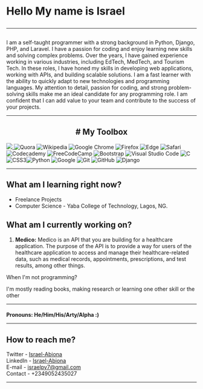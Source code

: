 # Hello My name is Israel <hr>

<!-- <p align = "center"><img src= "https://user-images.githubusercontent.com/44436048/155865918-0513c726-3553-49b0-a62c-e6b4307cd397.gif"><i>TechScrolls</i></img></p> -->

 I am a self-taught programmer with a strong background in Python, Django, PHP, and Laravel. I have a passion for coding and enjoy learning new skills and solving complex problems. Over the years, I have gained experience working in various industries, including EdTech, MedTech, and Tourism Tech. In these roles, I have honed my skills in developing web applications, working with APIs, and building scalable solutions. I am a fast learner with the ability to quickly adapt to new technologies and programming languages. My attention to detail, passion for coding, and strong problem-solving skills make me an ideal candidate for any programming role. I am confident that I can add value to your team and contribute to the success of your projects. <hr>

<h2 align = "center" ># My Toolbox</h2>

<a href= "https://stackoverflow.com/users/16895012/alphaleader"> <img src = "https://img.shields.io/badge/-Stackoverflow-FE7A16?style=for-the-badge&logo=stack-overflow&logoColor=white"> </a> ![Quora](https://img.shields.io/badge/Quora-%23B92B27.svg?style=for-the-badge&logo=Quora&logoColor=white) ![Wikipedia](https://img.shields.io/badge/Wikipedia-%23000000.svg?style=for-the-badge&logo=wikipedia&logoColor=white) ![Google Chrome](https://img.shields.io/badge/Google%20Chrome-4285F4?style=for-the-badge&logo=GoogleChrome&logoColor=white) ![Firefox](https://img.shields.io/badge/Firefox-FF7139?style=for-the-badge&logo=Firefox-Browser&logoColor=white) ![Edge](https://img.shields.io/badge/Edge-0078D7?style=for-the-badge&logo=Microsoft-edge&logoColor=white) ![Safari](https://img.shields.io/badge/Safari-000000?style=for-the-badge&logo=Safari&logoColor=white)  ![Codecademy](https://img.shields.io/badge/Codecademy-FFF0E5?style=for-the-badge&logo=codecademy&logoColor=1F243A) ![FreeCodeCamp](https://img.shields.io/badge/Freecodecamp-%23123.svg?style=for-the-badge&logo=freecodecamp&logoColor=green)  ![Bootstrap](https://img.shields.io/badge/bootstrap-%23563D7C.svg?style=for-the-badge&logo=bootstrap&logoColor=white)  ![Visual Studio Code](https://img.shields.io/badge/Visual%20Studio%20Code-0078d7.svg?style=for-the-badge&logo=visual-studio-code&logoColor=white) ![C](https://img.shields.io/badge/c-%2300599C.svg?style=for-the-badge&logo=c&logoColor=white) ![CSS3](https://img.shields.io/badge/css3-%231572B6.svg?style=for-the-badge&logo=css3&logoColor=white)![Python](https://img.shields.io/badge/python-3670A0?style=for-the-badge&logo=python&logoColor=ffdd54)  ![Google](https://img.shields.io/badge/google-4285F4?style=for-the-badge&logo=google&logoColor=white) ![Git](https://img.shields.io/badge/git-%23F05033.svg?style=for-the-badge&logo=git&logoColor=white) ![GitHub](https://img.shields.io/badge/github-%23121011.svg?style=for-the-badge&logo=github&logoColor=white) ![Django](https://img.shields.io/badge/Django-Django-green?style=for-the-badge&logo=appveyor) <hr>


## What am I learning right now? 
  - Freelance Projects
  - Computer Science - Yaba College of Technology, Lagos, NG. 

## What am I currently working on?  
 <ol>
 <li> <strong>Medico:</strong> Medico is an API that you are building for a healthcare application. The purpose of the API is to provide a way for users of the healthcare application to access and manage their healthcare-related data, such as medical records, appointments, prescriptions, and test results, among other things.</li>
</ol
#### I’m looking for help with growth as a programmer, coder. And growth in general.

### When I'm not programming?

   I'm mostly reading books, making research or learning one other skill or the other<hr>
   
#### Pronouns: He/Him/His/Arty/Alpha :) <hr>
   
## How to reach me? 
  Twitter - [Israel-Abiona](https://twitter.com/dbackendguy) </br>
  LinkedIn - [Israel-Abiona](https://www.linkedin.com/in/israel-abiona-2021b7231) </br>
  E-mail - israelpy7@gmail.com </br>
  Contact - +2349052435027 <hr> 

